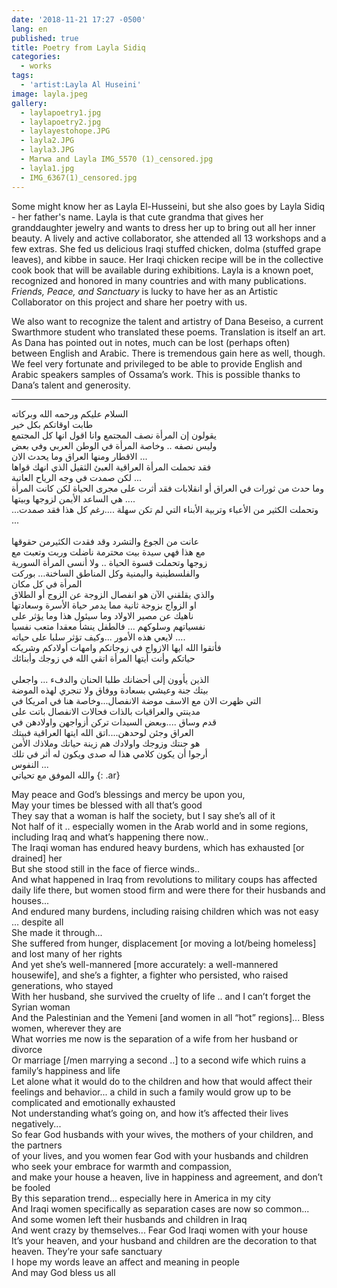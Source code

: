 ```yaml
---
date: '2018-11-21 17:27 -0500'
lang: en
published: true
title: Poetry from Layla Sidiq
categories:
  - works
tags:
  - 'artist:Layla Al Huseini'
image: layla.jpeg
gallery:
  - laylapoetry1.jpg
  - laylapoetry2.jpg
  - laylayestohope.JPG
  - layla2.JPG
  - layla3.JPG
  - Marwa and Layla IMG_5570 (1)_censored.jpg
  - layla1.jpg
  - IMG_6367(1)_censored.jpg
---
```

Some might know her as Layla El-Husseini, but she also goes by Layla Sidiq - her father's name. Layla is that cute grandma that gives her granddaughter jewelry and wants to dress her up to bring out all her inner beauty. A lively and active collaborator, she attended all 13 workshops and a few extras. She fed us delicious Iraqi stuffed chicken, dolma (stuffed grape leaves),  and kibbe in sauce. Her Iraqi chicken recipe will be in the collective cook book that will be available during exhibitions.  Layla is a known poet, recognized and honored in many countries and with many publications. _Friends, Peace, and Sanctuary_ is lucky to have her as an Artistic Collaborator on this project and share her poetry with us. 

We also want to recognize the talent and artistry of Dana Beseiso, a current Swarthmore student who translated these poems. Translation is itself an art. As Dana has pointed out in notes, much can be lost (perhaps often) between English and Arabic. There is tremendous gain here as well, though. We feel very fortunate and privileged to be able to provide English and Arabic speakers samples of Ossama’s work. This is possible thanks to Dana’s talent and generosity.

<hr/>

السلام عليكم ورحمه الله وبركاته
<br/>طابت اوقاتكم بكل خير 
<br/>يقولون إن المرأة نصف المجتمع وانا اقول انها كل المجتمع
<br/>وليس نصفه .. وخاصة المرأة في الوطن العربي وفي بعض 
<br/>الاقطار ومنها العراق وما يحدث الان ...
<br/>فقد تحملت المرأة العراقية العبئ الثقيل الذي انهك قواها
<br/>لكن صمدت في وجه الرياح العاتية ... 
<br/>وما حدث من ثورات في العراق أو انقلابات فقد أثرت على مجرى الحياة لكن  كانت المرأة  هي الساعد الأيمن لزوجها وبيتها ....
<br/>...وتحملت الكثير من الأعباء  وتربية الأبناء التي لم تكن سهلة ....رغم كل هذا فقد صمدت ...  
<br/> عانت من الجوع والتشرد وقد فقدت الكثيرمن حقوقها 
<br/>مع هذا فهي سيدة بيت محترمة ناضلت وربت وتعبت مع 
<br/>زوجها وتحملت قسوة الحياة ..  ولا أنسى المرأة السورية 
<br/> والفلسطينية واليمنية وكل المناطق الساخنة… بوركت 
<br/>المرأة في كل مكان 
<br/>والذي يقلقني الآن هو انفصال الزوجة عن الزوج أو الطلاق 
<br/>او الزواج بزوجة ثانية مما يدمر حياة الأسرة وسعادتها 
<br/>ناهيك عن مصير الاولاد وما سيئول هذا وما يؤثر على 
<br/>نفسياتهم وسلوكهم ... فالطفل ينشأ معقدا متعب نفسيا 
<br/>لايعي هذه الأمور ...وكيف تؤثر سلبا على حياته ....
<br/>فأتقوا الله ايها الازواج في زوجاتكم وامهات أولادكم وشريكه
<br/>حياتكم وأنت أيتها المرأة اتقي الله في زوجك وأبنائك  
<br/>الذين يأوون إلى أحضانك طلبا الحنان والدفء ... واجعلي
<br/>بيتك جنة وعيشي بسعادة ووفاق ولا تنجري لهذه الموضة
<br/>التي ظهرت الان مع الاسف موضة الانفصال...وخاصة هنا في امريكا في 
<br/>مدينتي والعراقيات بالذات فحالات الانفصال باتت على 
<br/>قدم وساق ....وبعض السيدات تركن أزواجهن واولادهن في 
<br/>العراق وجئن لوحدهن....اتق الله ايتها العراقية فبيتك
<br/>هو جنتك وزوجك واولادك هم زينة حياتك وملاذك الأمن
<br/>أرجوا أن يكون كلامي هذا له صدى ويكون له أثر في تلك 
<br/>النفوس ... 
<br/>والله الموفق مع تحياتي 
{: .ar}

May peace and God’s blessings and mercy be upon you,
<br/>May your times be blessed with all that’s good
<br/>They say that a woman is half the society, but I say she’s all of it
<br/>Not half of it .. especially women in the Arab world and in some regions, 
<br/>including Iraq and what’s happening there now..
<br/>The Iraqi woman has endured heavy burdens, which has exhausted [or drained] her
<br/>But she stood still in the face of fierce winds..
<br/>And what happened in Iraq from revolutions to military coups has affected daily life there, but women stood firm and were there for their husbands and houses...
<br/>And endured many burdens, including raising children which was not easy … despite all 
<br/>She made it through...
<br/>She suffered from hunger, displacement [or moving a lot/being homeless] and lost many of her rights 
<br/>And yet she’s well-mannered [more accurately: a well-mannered housewife], and she’s a fighter, a fighter who persisted, who raised generations, who stayed
<br/>With her husband, she survived the cruelty of life .. and I can’t forget the Syrian woman
<br/>And the Palestinian and the Yemeni [and women in all “hot” regions]... Bless women, wherever they are
<br/>What worries me now is the separation of a wife from her husband or divorce 
<br/>Or marriage [/men marrying a second ..] to a second wife which ruins a family’s happiness and life
<br/>Let alone what it would do to the children and how that would affect their feelings and behavior... a child in such a family would grow up to be complicated and emotionally exhausted 
<br/>Not understanding what’s going on, and how it’s affected their lives negatively...
<br/>So fear God husbands with your wives, the mothers of your children, and the partners
<br/>of your lives, and you women fear God with your husbands and children 
<br/>who seek your embrace for warmth and compassion,
<br/>and make your house a heaven, live in happiness and agreement, and don’t be fooled 
<br/>By this separation trend... especially here in America in my city 
<br/>And Iraqi women specifically as separation cases are now so common...
<br/>And some women left their husbands and children in Iraq 
<br/>And went crazy by themselves... Fear God Iraqi women with your house
<br/>It’s your heaven, and your husband and children are the decoration to that heaven. They’re your safe sanctuary 
<br/>I hope my words leave an affect and meaning in people 
<br/>And may God bless us all